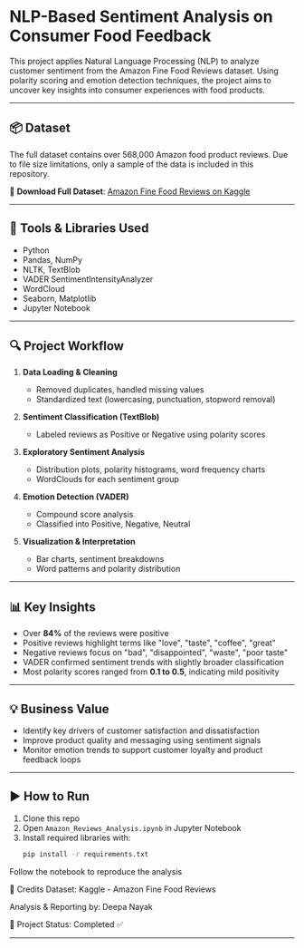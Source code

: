 # NLP-Based Sentiment Analysis on Consumer Food Feedback

This project applies Natural Language Processing (NLP) to analyze customer sentiment from the Amazon Fine Food Reviews dataset. Using polarity scoring and emotion detection techniques, the project aims to uncover key insights into consumer experiences with food products.

---

## 📦 Dataset

The full dataset contains over 568,000 Amazon food product reviews. Due to file size limitations, only a sample of the data is included in this repository.

🔗 **Download Full Dataset**: [Amazon Fine Food Reviews on Kaggle](https://www.kaggle.com/datasets/snap/amazon-fine-food-reviews)

---

## 🧰 Tools & Libraries Used

- Python  
- Pandas, NumPy  
- NLTK, TextBlob  
- VADER SentimentIntensityAnalyzer  
- WordCloud  
- Seaborn, Matplotlib  
- Jupyter Notebook

---

## 🔍 Project Workflow

1. **Data Loading & Cleaning**  
   - Removed duplicates, handled missing values  
   - Standardized text (lowercasing, punctuation, stopword removal)

2. **Sentiment Classification (TextBlob)**  
   - Labeled reviews as Positive or Negative using polarity scores

3. **Exploratory Sentiment Analysis**  
   - Distribution plots, polarity histograms, word frequency charts  
   - WordClouds for each sentiment group

4. **Emotion Detection (VADER)**  
   - Compound score analysis  
   - Classified into Positive, Negative, Neutral

5. **Visualization & Interpretation**  
   - Bar charts, sentiment breakdowns  
   - Word patterns and polarity distribution

---

## 📊 Key Insights

- Over **84%** of the reviews were positive  
- Positive reviews highlight terms like "love", "taste", "coffee", "great"  
- Negative reviews focus on "bad", "disappointed", "waste", "poor taste"  
- VADER confirmed sentiment trends with slightly broader classification  
- Most polarity scores ranged from **0.1 to 0.5**, indicating mild positivity

---

## 💡 Business Value

- Identify key drivers of customer satisfaction and dissatisfaction  
- Improve product quality and messaging using sentiment signals  
- Monitor emotion trends to support customer loyalty and product feedback loops

---

## ▶️ How to Run

1. Clone this repo  
2. Open `Amazon_Reviews_Analysis.ipynb` in Jupyter Notebook  
3. Install required libraries with:
   ```bash
   pip install -r requirements.txt
Follow the notebook to reproduce the analysis

🧾 Credits
Dataset: Kaggle - Amazon Fine Food Reviews

Analysis & Reporting by: Deepa Nayak

📌 Project Status: Completed ✅

---

